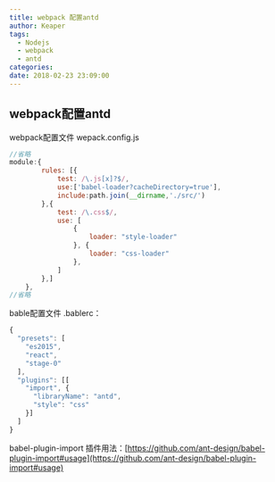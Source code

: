 ```yaml
---
title: webpack 配置antd
author: Keaper
tags:
  - Nodejs
  - webpack
  - antd
categories: 
date: 2018-02-23 23:09:00
---
```

## webpack配置antd

webpack配置文件 wepack.config.js
```javascript
//省略
module:{
        rules: [{
            test: /\.js[x]?$/,
            use:['babel-loader?cacheDirectory=true'],
            include:path.join(__dirname,'./src/')
        },{
            test: /\.css$/,
            use: [
                {
                    loader: "style-loader"
                }, {
                    loader: "css-loader"
                },
            ]
        },]
    },
//省略
```

bable配置文件 .bablerc：

```javascript
{
  "presets": [
    "es2015",
    "react",
    "stage-0"
  ],
  "plugins": [[
    "import", {
      "libraryName": "antd",
      "style": "css"
    }]
  ]
}
```

babel-plugin-import 插件用法：[https://github.com/ant-design/babel-plugin-import#usage](https://github.com/ant-design/babel-plugin-import#usage)